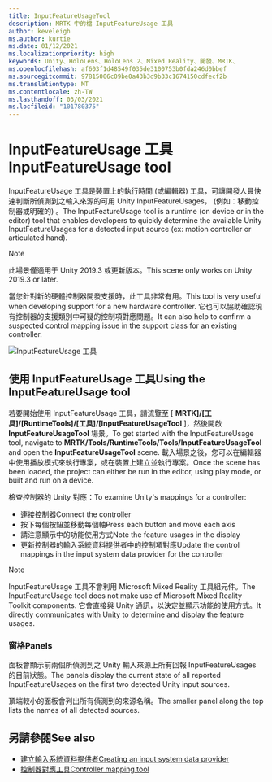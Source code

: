 ```yaml
---
title: InputFeatureUsageTool
description: MRTK 中的檔 InputFeatureUsage 工具
author: keveleigh
ms.author: kurtie
ms.date: 01/12/2021
ms.localizationpriority: high
keywords: Unity、HoloLens、HoloLens 2、Mixed Reality、開發、MRTK、
ms.openlocfilehash: af603f1d48549f035de3100753b0fda246d0bbef
ms.sourcegitcommit: 97815006c09be0a43b3d9b33c1674150cdfecf2b
ms.translationtype: MT
ms.contentlocale: zh-TW
ms.lasthandoff: 03/03/2021
ms.locfileid: "101780375"
---
```

# <a name="inputfeatureusage-tool"></a><span data-ttu-id="acdb2-104">InputFeatureUsage 工具</span><span class="sxs-lookup"><span data-stu-id="acdb2-104">InputFeatureUsage tool</span></span>

<span data-ttu-id="acdb2-105">InputFeatureUsage 工具是裝置上的執行時間 (或編輯器) 工具，可讓開發人員快速判斷所偵測到之輸入來源的可用 Unity InputFeatureUsages， (例如：移動控制器或明確的) 。</span><span class="sxs-lookup"><span data-stu-id="acdb2-105">The InputFeatureUsage tool is a runtime (on device or in the editor) tool that enables developers to quickly determine the available Unity InputFeatureUsages for a detected input source (ex: motion controller or articulated hand).</span></span>

> [!NOTE]
> <span data-ttu-id="acdb2-106">此場景僅適用于 Unity 2019.3 或更新版本。</span><span class="sxs-lookup"><span data-stu-id="acdb2-106">This scene only works on Unity 2019.3 or later.</span></span>

<span data-ttu-id="acdb2-107">當您針對新的硬體控制器開發支援時，此工具非常有用。</span><span class="sxs-lookup"><span data-stu-id="acdb2-107">This tool is very useful when developing support for a new hardware controller.</span></span> <span data-ttu-id="acdb2-108">它也可以協助確認現有控制器的支援類別中可疑的控制項對應問題。</span><span class="sxs-lookup"><span data-stu-id="acdb2-108">It can also help to confirm a suspected control mapping issue in the support class for an existing controller.</span></span>

![InputFeatureUsage 工具](../images/controller-mapping-tool/InputFeatureUsages.png)

## <a name="using-the-inputfeatureusage-tool"></a><span data-ttu-id="acdb2-110">使用 InputFeatureUsage 工具</span><span class="sxs-lookup"><span data-stu-id="acdb2-110">Using the InputFeatureUsage tool</span></span>

<span data-ttu-id="acdb2-111">若要開始使用 InputFeatureUsage 工具，請流覽至 [ **MRTK]/[工具]/[RuntimeTools]/[工具]/[InputFeatureUsageTool** ]，然後開啟 **InputFeatureUsageTool** 場景。</span><span class="sxs-lookup"><span data-stu-id="acdb2-111">To get started with the InputFeatureUsage tool, navigate to **MRTK/Tools/RuntimeTools/Tools/InputFeatureUsageTool** and open the **InputFeatureUsageTool** scene.</span></span> <span data-ttu-id="acdb2-112">載入場景之後，您可以在編輯器中使用播放模式來執行專案，或在裝置上建立並執行專案。</span><span class="sxs-lookup"><span data-stu-id="acdb2-112">Once the scene has been loaded, the project can either be run in the editor, using play mode, or built and run on a device.</span></span>

<span data-ttu-id="acdb2-113">檢查控制器的 Unity 對應：</span><span class="sxs-lookup"><span data-stu-id="acdb2-113">To examine Unity's mappings for a controller:</span></span>

- <span data-ttu-id="acdb2-114">連接控制器</span><span class="sxs-lookup"><span data-stu-id="acdb2-114">Connect the controller</span></span>
- <span data-ttu-id="acdb2-115">按下每個按鈕並移動每個軸</span><span class="sxs-lookup"><span data-stu-id="acdb2-115">Press each button and move each axis</span></span>
- <span data-ttu-id="acdb2-116">請注意顯示中的功能使用方式</span><span class="sxs-lookup"><span data-stu-id="acdb2-116">Note the feature usages in the display</span></span>
- <span data-ttu-id="acdb2-117">更新控制器的輸入系統資料提供者中的控制項對應</span><span class="sxs-lookup"><span data-stu-id="acdb2-117">Update the control mappings in the input system data provider for the controller</span></span>

> [!NOTE]
> <span data-ttu-id="acdb2-118">InputFeatureUsage 工具不會利用 Microsoft Mixed Reality 工具組元件。</span><span class="sxs-lookup"><span data-stu-id="acdb2-118">The InputFeatureUsage tool does not make use of Microsoft Mixed Reality Toolkit components.</span></span> <span data-ttu-id="acdb2-119">它會直接與 Unity 通訊，以決定並顯示功能的使用方式。</span><span class="sxs-lookup"><span data-stu-id="acdb2-119">It directly communicates with Unity to determine and display the feature usages.</span></span>

### <a name="panels"></a><span data-ttu-id="acdb2-120">窗格</span><span class="sxs-lookup"><span data-stu-id="acdb2-120">Panels</span></span>

<span data-ttu-id="acdb2-121">面板會顯示前兩個所偵測到之 Unity 輸入來源上所有回報 InputFeatureUsages 的目前狀態。</span><span class="sxs-lookup"><span data-stu-id="acdb2-121">The panels display the current state of all reported InputFeatureUsages on the first two detected Unity input sources.</span></span>

<span data-ttu-id="acdb2-122">頂端較小的面板會列出所有偵測到的來源名稱。</span><span class="sxs-lookup"><span data-stu-id="acdb2-122">The smaller panel along the top lists the names of all detected sources.</span></span>

## <a name="see-also"></a><span data-ttu-id="acdb2-123">另請參閱</span><span class="sxs-lookup"><span data-stu-id="acdb2-123">See also</span></span>

- [<span data-ttu-id="acdb2-124">建立輸入系統資料提供者</span><span class="sxs-lookup"><span data-stu-id="acdb2-124">Creating an input system data provider</span></span>](../input/CreateDataProvider.md)
- [<span data-ttu-id="acdb2-125">控制器對應工具</span><span class="sxs-lookup"><span data-stu-id="acdb2-125">Controller mapping tool</span></span>](ControllerMappingTool.md)
